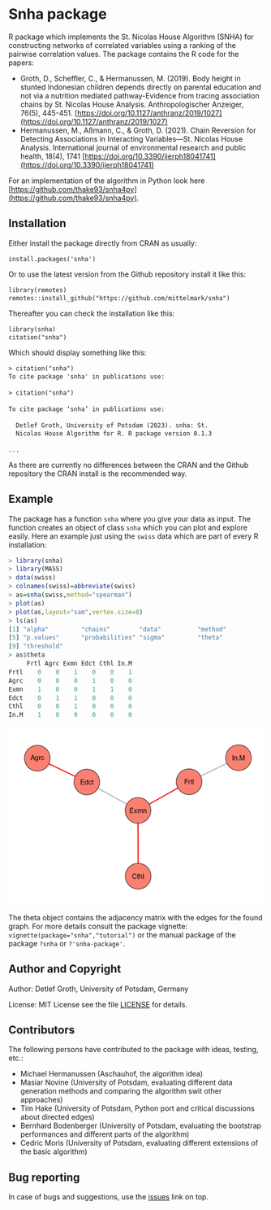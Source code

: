 # Snha package

R package which implements the St. Nicolas House Algorithm (SNHA) for
constructing networks of correlated variables using a ranking of the pairwise
correlation values. The package contains the R code for the papers:

- Groth, D., Scheffler, C., & Hermanussen, M. (2019). Body height in stunted
  Indonesian children depends directly on parental education and not via
  a nutrition mediated pathway-Evidence from tracing association chains by St.
  Nicolas House Analysis. Anthropologischer Anzeiger, 76(5), 445-451. 
  [https://doi.org/10.1127/anthranz/2019/1027](https://doi.org/10.1127/anthranz/2019/1027)
- Hermanussen, M., Aßmann, C., & Groth, D. (2021). Chain Reversion for Detecting 
  Associations in Interacting Variables—St. Nicolas House Analysis. 
  International journal of environmental research and public health, 18(4), 1741
  [https://doi.org/10.3390/ijerph18041741](https://doi.org/10.3390/ijerph18041741)

For an implementation of the algorithm in Python look here
[https://github.com/thake93/snha4py](https://github.com/thake93/snha4py).

## Installation

Either install the package directly from CRAN as usually:

```
install.packages('snha')
```

Or to use the latest version from the Github repository install it like this:

```
library(remotes)
remotes::install_github("https://github.com/mittelmark/snha")
```

Thereafter you can check the installation like this:

```
library(snha)
citation("snha")
```

Which should display something like this:

```
> citation("snha")
To cite package 'snha' in publications use:

> citation("snha")

To cite package ‘snha’ in publications use:

  Detlef Groth, University of Potsdam (2023). snha: St.
  Nicolas House Algorithm for R. R package version 0.1.3

...
```

As there are currently no differences between the CRAN and the Github repository
the CRAN install is the recommended way.

## Example

The package has a function `snha` where you give your data as input. The
function creates an object of class `snha` which you can plot and
explore easily. Here an example just using the `swiss` data which are part of
every R installation:

```r
> library(snha)
> library(MASS)
> data(swiss)
> colnames(swiss)=abbreviate(swiss)
> as=snha(swiss,method="spearman")
> plot(as)
> plot(as,layout="sam",vertex.size=8)
> ls(as)
[1] "alpha"         "chains"        "data"          "method"
[5] "p.values"      "probabilities" "sigma"         "theta"
[9] "threshold"
> as$theta
     Frtl Agrc Exmn Edct Cthl In.M
Frtl    0    0    1    0    0    1
Agrc    0    0    0    1    0    0
Exmn    1    0    0    1    1    0
Edct    0    1    1    0    0    0
Cthl    0    0    1    0    0    0
In.M    1    0    0    0    0    0

```

![](https://raw.githubusercontent.com/mittelmark/snha/main/img/swiss-spearman.png)

The theta object contains the adjacency matrix with the edges for the found
graph. For more details consult the package vignette:
`vignette(package="snha","tutorial")` or the manual package of the package
`?snha` or `?'snha-package'`.

## Author and Copyright

Author: Detlef Groth, University of Potsdam, Germany

License: MIT License see the file [LICENSE](LICENSE) for details.

## Contributors

The following persons have contributed to the package with ideas, testing, etc.:

* Michael Hermanussen (Aschauhof, the algorithm idea)
* Masiar Novine (University of Potsdam, evaluating different data generation methods and comparing the algorithm swit other approaches)
* Tim Hake (University of Potsdam, Python port and critical discussions about directed edges)
* Bernhard Bodenberger (University of Potsdam, evaluating the bootstrap performances and different parts of the algorithm)
* Cedric Moris (University of Potsdam, evaluating different extensions of the basic algorithm)

## Bug reporting

In case of bugs and suggestions, use the [issues](https://github.com/mittelmark/snha/issues) link on top.
